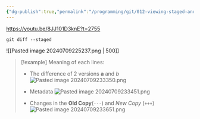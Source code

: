 ```yaml
---
{"dg-publish":true,"permalink":"/programming/git/012-viewing-staged-and-unstaged-changes/","tags":["programming","Git"]}
---
```




https://youtu.be/8JJ101D3knE?t=2755

```
git diff --staged
```
![[Pasted image 20240709225237.png \| 500]]

> [!example] Meaning of each lines:
> - The difference of 2 versions __a__ and _b_ 
> ![Pasted image 20240709233350.png](/img/user/PROGRAMMING/Git/attachments/Pasted%20image%2020240709233350.png)
> 
> - Metadata
> ![Pasted image 20240709233451.png](/img/user/PROGRAMMING/Git/attachments/Pasted%20image%2020240709233451.png)
> 
> - Changes in the __Old Copy__(`---`) and _New Copy_ (`+++`)
> ![Pasted image 20240709233651.png](/img/user/PROGRAMMING/Git/attachments/Pasted%20image%2020240709233651.png)
> 

